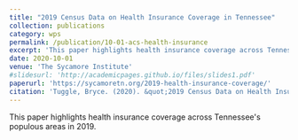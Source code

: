 ```yaml
---
title: "2019 Census Data on Health Insurance Coverage in Tennessee"
collection: publications
category: wps
permalink: /publication/10-01-acs-health-insurance
excerpt: 'This paper highlights health insurance coverage across Tennessee's populous areas in 2019.'
date: 2020-10-01
venue: 'The Sycamore Institute'
#slidesurl: 'http://academicpages.github.io/files/slides1.pdf'
paperurl: 'https://sycamoretn.org/2019-health-insurance-coverage/'
citation: 'Tuggle, Bryce. (2020). &quot;2019 Census Data on Health Insurance Coverage in Tennessee.&quot; <i>The Sycamore Institute</i>.'
---
```


This paper highlights health insurance coverage across Tennessee's populous areas in 2019.
